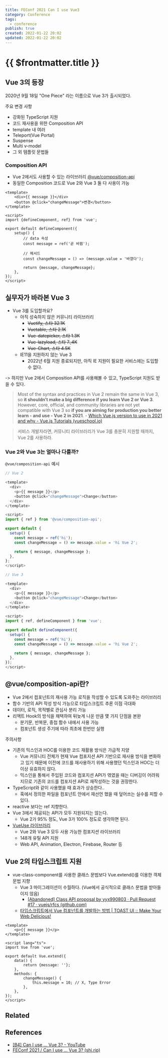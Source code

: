 ```yaml
---
title: FEConf 2021 Can I use Vue3
category: Conference
tags:
  - conference
publish: true
created: 2022-01-22 20:02
updated: 2022-01-22 20:02
---
```


# {{ $frontmatter.title }}

## Vue 3의 등장

2020년 9월 18일 "One Piece" 라는 이름으로 Vue 3가 출시되었다.

주요 변경 사항

- 강화된 TypeScript 지원
- 코드 재사용을 위한 Composition API
- template 내 여러
- Teleport(Vue Portal)
- Suspense
- Multi v-model
- 그 외 템플릿 문법들

### Composition API

- Vue 2에서도 사용할 수 있는 라이브러리 [@vue/composition-api](https://github.com/vuejs/composition-api)
- 동일한 Composition 코드로 Vue 2와 Vue 3 둘 다 사용이 가능

```vue
<template>
	<div>{{ message }}</div>
	<button @click="changeMessage">변경</button>
</template>

<script>
import {defineComponent, ref} from 'vue';

export default defineComponent({
	setup() {
		// data 속성
		const message = ref('곧 바뀜');

		// 메서드
		const changeMessage = () => (message.value = '바꼈다');

		return {message, changeMessage};
	},
});
</script>
```

## 실무자가 바라본 Vue 3

- Vue 3를 도입할까요?
  - 아직 성숙하지 않은 커뮤니티 라이브러리
    - ~~Vuetify, 스타 32.1K~~
    - ~~Vuetable, 스타 2.1K~~
    - ~~Vue-datepicker, 스타 1.3K~~
    - ~~Vue-lazyload, 스타 7.,4K~~
    - ~~Vue-Chart, 스타 4.5K~~
  - IE11을 지원하지 않는 Vue 3
    - 2022년 6월 지원 종료되지만, 아직 IE 지원이 필요한 서비스에는 도입할 수 없다.

-> 하지만 Vue 2에서 Composition API를 사용해볼 수 있고, TypeScript 지원도 받을 수 있다.

> Most of the syntax and practices in Vue 2 remain the same in Vue 3, so **it shouldn’t make a big difference if you learn Vue 2 or Vue 3**. However, core, official, and community libraries are not yet compatible with Vue 3 so **if you are aiming for production you better learn - and use - Vue 2 in 2021**. - [Which Vue.js version to use in 2021 and why - Vue.js Tutorials (vueschool.io)](https://vueschool.io/articles/news/which-vue-js-version-to-use-in-2021-and-why/)

> 서비스 개발자라면, 커뮤니티 라이브러리가 Vue 3를 충분히 지원할 때까지, Vue 2를 사용하라.

### Vue 2와 Vue 3는 얼마나 다를까?

`@vue/composition-api` 예시

```typescript
// Vue 2

<template>
  <div>
    <p>{{ message }}</p>
    <button @click="changeMessage">Change</button>
  </div>
</template>

<script>
import { ref } from '@vue/composition-api';

export default {
  setup() {
    const message = ref('hi');
    const changeMessage = () => message.value = 'hi Vue 2';

    return { message, changeMessage };
  },
};
</script>
```

```typescript
// Vue 3

<template>
  <div>
    <p>{{ message }}</p>
    <button @click="changeMessage">Change</button>
  </div>
</template>

<script>
import { ref, defineComponent } from 'vue';

export default defineComponent({
  setup() {
    const message = ref('hi');
    const changeMessage = () => message.value = 'hi Vue 2';

    return { message, changeMessage };
  },
});
</script>
```

## @vue/composition-api란?

- Vue 2에서 컴포넌트의 재사용 가능 로직을 작성할 수 있도록 도와주는 라이브러리
- 함수 기반의 API 작성 방식 가능으로 타입스크립트 추론 이점 극대화
- 데이터, 로직, 목적별로 관심사 분리 가능
- 리액트 Hook의 방식을 채택하여 뒤늦게 나온 만큼 몇 가지 단점을 본완
  - 분기문, 반복문, 중첩 함수 내에서 사용 가능
  - 컴포넌트 생성 주기에 따라 최초에 한번만 실행

주의사항

- 기존의 믹스인과 HOC를 이용한 코드 재활용 방식은 가급적 지양
  - Vue 커뮤니티 전체가 현재 Vue 컴포지션 API 기반으로 재사용 방식을 변화하고 있기 때문에 이전에 코드를 재사용하기 위해 사용했던 믹스인과 HOC는 더 이상 유효하지 않다.
  - 믹스인을 통해서 주입된 코드와 컴포지션 API가 엮였을 때는 디버깅이 어려워지므로 기존의 코드를 컴포지션 API로 재작성하는 것을 권장한다.
- TypeScript와 같이 사용했을 때 효과가 상승한다..
  - 훅에서 정의한 파일을 컴포넌트 안에서 재선언 했을 때 덮어쓰는 실수를 피할 수 있다.
- reactive 보다는 ref 지향한다.
- Vue 3에서 제공되는 API가 모두 지원되지는 않는다.
  - Vue 2가 95% 정도, Vue 3가 100% 정도로 생각하면 된다.
- [VueUse 라이브러리](https://vueuse.org/)
  - Vue 2와 Vue 3 모두 사용 가능한 컴포지션 라이브러리
  - 148개 유틸 API 지원
  - Web API, Animation, Electron, Firebase, Router 등

## Vue 2의 타입스크립트 지원

- vue-class-component를 사용한 클래스 문법보다 Vue.extend()를 이용한 객체 문법 지향
  - Vue 3 마이그레이션이 수월하다. (Vue에서 공식적으로 클래스 문법을 받아들이지 않음)
    - [[Abandoned] Class API proposal by yyx990803 · Pull Request #17 · vuejs/rfcs (github.com)](https://github.com/vuejs/rfcs/pull/17)
  - [타입스크립트에서 Vue 컴포넌트를 개발하는 방법 | TOAST UI :: Make Your Web Delicious!](https://ui.toast.com/weekly-pick/ko_20190327#class-based-component)

```vue
<template>
	<p>{{ message }}</p>
</template>

<script lang="ts">
import Vue from 'vue';

export default Vue.extend({
	data() {
		return {message: ''};
	},
	methods: {
		changeMessage() {
			this.message = 10; // X, Type Error
		},
	},
});
</script>
```

## Related

## References

- [[B4] Can I use ... Vue 3? - YouTube](https://www.youtube.com/watch?v=Z0OG00YQeMg)
- [FEConf 2021 / Can I use ... Vue 3? (shj.rip)](https://www.shj.rip/feconf-2021-can-i-use-vue-3)
